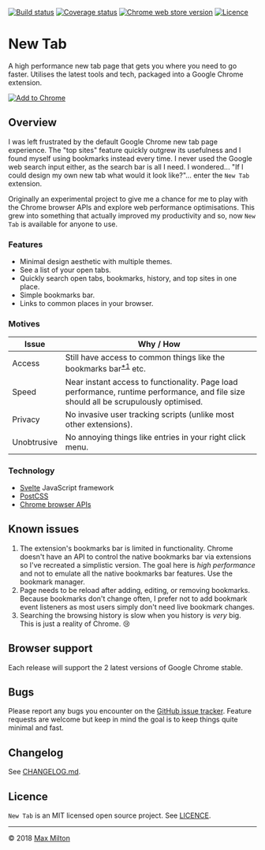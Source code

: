 <!-- markdownlint-disable first-line-h1 no-inline-html -->

[![Build status](https://img.shields.io/travis/MaxMilton/new-tab.svg)](https://travis-ci.org/MaxMilton/new-tab)
[![Coverage status](https://img.shields.io/codecov/c/github/MaxMilton/new-tab.svg)](https://codecov.io/gh/MaxMilton/new-tab)
[![Chrome web store version](https://img.shields.io/chrome-web-store/v/cpcibnbdmpmcmnkhoiilpnlaepkepknb.svg)](https://chrome.google.com/webstore/detail/new-tab/cpcibnbdmpmcmnkhoiilpnlaepkepknb)
[![Licence](https://img.shields.io/github/license/MaxMilton/new-tab.svg)](https://github.com/MaxMilton/new-tab/blob/master/LICENCE)

# New Tab

A high performance new tab page that gets you where you need to go faster. Utilises the latest tools and tech, packaged into a Google Chrome extension.

[![Add to Chrome](https://developer.chrome.com/webstore/images/ChromeWebStore_Badge_v2_340x96.png)](https://chrome.google.com/webstore/detail/new-tab/cpcibnbdmpmcmnkhoiilpnlaepkepknb)

## Overview

I was left frustrated by the default Google Chrome new tab page experience. The "top sites" feature quickly outgrew its usefulness and I found myself using bookmarks instead every time. I never used the Google web search input either, as the search bar is all I need. I wondered... "If I could design my own new tab what would it look like?"... enter the `New Tab` extension.

Originally an experimental project to give me a chance for me to play with the Chrome browser APIs and explore web performance optimisations. This grew into something that actually improved my productivity and so, now `New Tab` is available for anyone to use.

### Features

* Minimal design aesthetic with multiple themes.
* See a list of your open tabs.
* Quickly search open tabs, bookmarks, history, and top sites in one place.
* Simple bookmarks bar.
* Links to common places in your browser.

### Motives

Issue | Why / How
--|--
Access | Still have access to common things like the bookmarks bar<sup>[*1](#known-issues)</sup> etc.
Speed | Near instant access to functionality. Page load performance, runtime performance, and file size should all be scrupulously optimised.
Privacy | No invasive user tracking scripts (unlike most other extensions).
Unobtrusive | No annoying things like entries in your right click menu.

### Technology

* [Svelte](https://svelte.technology) JavaScript framework
* [PostCSS](http://postcss.org)
* [Chrome browser APIs](https://developer.chrome.com/apps/api_index)

## Known issues

1. The extension's bookmarks bar is limited in functionality. Chrome doesn't have an API to control the native bookmarks bar via extensions so I've recreated a simplistic version. The goal here is _high performance_ and not to emulate all the native bookmarks bar features. Use the bookmark manager.
1. Page needs to be reload after adding, editing, or removing bookmarks. Because bookmarks don't change often, I prefer not to add bookmark event listeners as most users simply don't need live bookmark changes.
1. Searching the browsing history is slow when you history is _very_ big. This is just a reality of Chrome. 😢

## Browser support

Each release will support the 2 latest versions of Google Chrome stable.

## Bugs

Please report any bugs you encounter on the [GitHub issue tracker](https://github.com/MaxMilton/new-tab/issues). Feature requests are welcome but keep in mind the goal is to keep things quite minimal and fast.

## Changelog

See [CHANGELOG.md](https://github.com/MaxMilton/new-tab/blob/master/CHANGELOG.md).

## Licence

`New Tab` is an MIT licensed open source project. See [LICENCE](https://github.com/MaxMilton/new-tab/blob/master/LICENCE).

-----

© 2018 [Max Milton](https://maxmilton.com)
